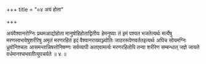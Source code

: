 +++
title = "०४ अयं होता"

+++

अयंवैश्वानरोग्निः प्रथमआद्योहोता मानुषोहिहोताद्वितीयः हेमनुष्याः तं इमं पश्यत भजतेत्यर्थः मर्त्येषु मरणस्वभावेषुशरीरेषु अमृतं मरणरहितं इदं वैश्वानराख्यञ्ज्योतिः जाठररूपेणवर्ततइत्यर्थः अपिच सोयमग्निः ध्रुवोनिश्चलः आसमन्तान्निषत्तोनिषण्णः सर्वव्यापी अतएवामर्त्यः मरणरहितोपि तन्वा शरीरेण सम्बन्धात् जज्ञे जायते वर्धमानश्चभवतीत्युपचर्यते ॥ ४ ॥